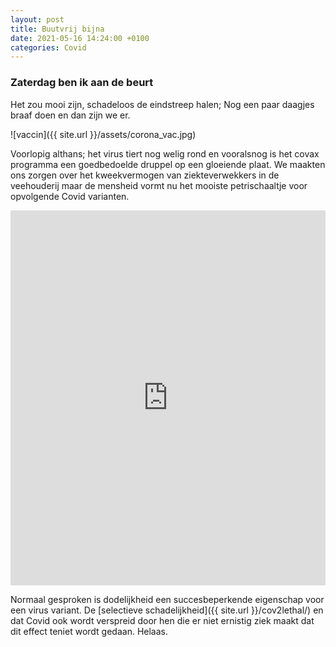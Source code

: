 ```yaml
---
layout: post
title: Buutvrij bijna
date: 2021-05-16 14:24:00 +0100
categories: Covid
---
```


### Zaterdag ben ik aan de beurt

Het zou mooi zijn, schadeloos de eindstreep halen; Nog een paar daagjes braaf doen en dan zijn we er.

![vaccin]({{ site.url }}/assets/corona_vac.jpg)

Voorlopig althans; het virus tiert nog welig rond en vooralsnog is het covax programma een goedbedoelde druppel op een gloeiende plaat. We maakten ons zorgen over het kweekvermogen van ziekteverwekkers in de veehouderij maar de mensheid vormt nu het mooiste petrischaaltje voor opvolgende Covid varianten.

<iframe src="https://ourworldindata.org/grapher/covid-vaccination-doses-per-capita?tab=map&time=latest" loading="lazy" style="width: 100%; height: 600px; border: 0px none;"></iframe>  

Normaal gesproken is dodelijkheid een succesbeperkende eigenschap voor een virus variant. De [selectieve schadelijkheid]({{ site.url }}/cov2lethal/) en dat Covid ook wordt verspreid door hen die er niet ernistig ziek maakt dat dit effect teniet wordt gedaan. Helaas.
